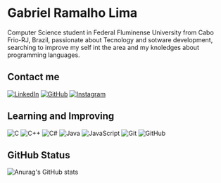 # Gabriel Ramalho Lima
Computer Science student in Federal Fluminense University from Cabo Frio-RJ, Brazil, passionate about Tecnology and sotware development, searching to improve my self int the area and my knoledges about programming languages.

## Contact me

 [![LinkedIn](https://img.shields.io/badge/LinkedIn-0077B5?style=for-the-badge&logo=linkedin&logoColor=yellow&color=black)](www.linkedin.com/in/gabriel-ramalho-lima-5730a92b6)    [![GitHub](https://img.shields.io/badge/GitHub-100000?style=for-the-badge&logo=github&logoColor=yellow)](https://github.com/gramalholm) 	[![Instagram](https://img.shields.io/badge/-Instagram-black?style=for-the-badge&logo=instagram&logoColor=yellow)](https://www.instagram.com/__ramalholm__/)

## Learning and Improving

![C](https://img.shields.io/badge/C-black?style=for-the-badge&logo=c&logoColor=yellow) ![C++](https://img.shields.io/badge/C%2B%2B-black?style=for-the-badge&logo=c%2B%2B&logoColor=yellow)
![C#](https://img.shields.io/badge/C%23-black?style=for-the-badge&logo=csharp&logoColor=yellow) ![Java](https://img.shields.io/badge/java-black?style=for-the-badge&logo=openjdk&logoColor=yellow) ![JavaScript](https://img.shields.io/badge/JavaScript-black?style=for-the-badge&logo=javascript&logoColor=yellow) ![Git](https://img.shields.io/badge/GIT-black?style=for-the-badge&logo=git&logoColor=yellow) ![GitHub](https://img.shields.io/badge/github-black?style=for-the-badge&logo=github&logoColor=yellow)
 
## GitHub Status
![Anurag's GitHub stats](https://github-readme-stats.vercel.app/api?username=gramalholm&theme=default&bg_color=000&border_color=FFC222&icon_color=FFC222&title_color=FFC222&text_color=FFF&show_icons=true)